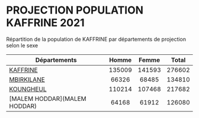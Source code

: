 # PROJECTION POPULATION KAFFRINE 2021
	
Répartition de la population de KAFFRINE par départements de projection selon le sexe
	
| Départements  | Homme | Femme | Total |
| --------- |:-----:|:-----:|:-----:|
| [KAFFRINE](KAFFRINE) | 135009 | 141593 | 276602 |
| [MBIRKILANE](MBIRKILANE) | 66326 | 68485 | 134810 |
| [KOUNGHEUL](KOUNGHEUL) | 110214 | 107468 | 217682 |
| [MALEM HODDAR](MALEM HODDAR) | 64168 | 61912 | 126080 |
